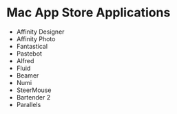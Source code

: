 # Mac App Store Applications
- Affinity Designer
- Affinity Photo
- Fantastical
- Pastebot
- Alfred
- Fluid
- Beamer
- Numi
- SteerMouse
- Bartender 2
- Parallels
